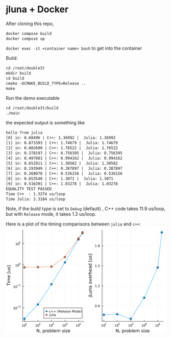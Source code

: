 # jluna + Docker

After cloning this repo, 
```
docker compose build
docker compose up
```

`docker exec -it <container name> bash` to get into the container

Build:
```
cd /root/doubleIt
mkdir build
cd build
cmake -DCMAKE_BUILD_TYPE=Release ..
make
```

Run the demo executable
```
cd /root/doubleIt/build
./main
```

the expected output is something like
```
hello from julia
[0] in: 0.68496 | C++: 1.36992 |  Julia: 1.36992
[1] in: 0.873393 | C++: 1.74679 |  Julia: 1.74679
[2] in: 0.882608 | C++: 1.76522 |  Julia: 1.76522
[3] in: 0.378197 | C++: 0.756395 |  Julia: 0.756395
[4] in: 0.497081 | C++: 0.994162 |  Julia: 0.994162
[5] in: 0.652911 | C++: 1.30582 |  Julia: 1.30582
[6] in: 0.193949 | C++: 0.387897 |  Julia: 0.387897
[7] in: 0.268078 | C++: 0.536156 |  Julia: 0.536156
[8] in: 0.653548 | C++: 1.3071 |  Julia: 1.3071
[9] in: 0.516391 | C++: 1.03278 |  Julia: 1.03278
EQUALITY TEST PASSED
Time C++  : 1.3274 us/loop
Time Julia: 2.3184 us/loop
```

Note, if the build type is set to `Debug` (default) , C++ code takes 11.9 us/loop, but with  `Release` mode, it takes 1.3 us/loop. 


Here is a plot of the timing comparisons between `julia` and `c++`:
![](overhead.png)
